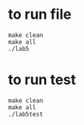# to run file
```
make clean
make all
./lab5
```


# to run test 
```
make clean
make all
./lab5test
```